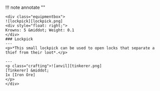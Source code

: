 !!! note annotate ""

    <div class="equipmentbox">
    ![lockpick][lockpick.png]
    <div style="float: right;">
    Krowns: 5 &middot; Weight: 0.1
    </div>
    ### Lockpick
    ---
    <p>*This small lockpick can be used to open locks that separate a thief from their loot*.</p>

    ---
    <p class="crafting">![anvil][tinkerer.png] 
    [Tinkerer] &middot; 
    1x [Iron Ore]
    </p>
    </div>
